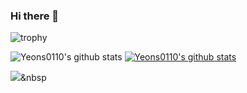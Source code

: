 ### Hi there 👋

<!--
**Yeons0110/Yeons0110** is a ✨ _special_ ✨ repository because its `README.md` (this file) appears on your GitHub profile.

Here are some ideas to get you started:

- 🔭 I’m currently working on ...
- 🌱 I’m currently learning ...
- 👯 I’m looking to collaborate on ...
- 🤔 I’m looking for help with ...
- 💬 Ask me about ...
- 📫 How to reach me: ...
- 😄 Pronouns: ...
- ⚡ Fun fact: ...
-->


![trophy](https://github-profile-trophy.vercel.app/?username=Yeons0110)

![Yeons0110's github stats](https://github-readme-stats.vercel.app/api?username=Yeons0110&show_icons=true)
[![Yeons0110's github stats](https://github-readme-stats.vercel.app/api/top-langs/?username=Yeons0110&show_icons=true&hide_border=true&title_color=004386&icon_color=004386&layout=compact)](https://github.com/Yeons0110)

<!-- <img src="https://img.shields.io/badge/디스플레이될_아이콘명-원하는컬러?style=flat-square&logo=추가하고싶은_아이콘의_정식명칭&logoColor=로고컬러"/> -->
<!-- <img src="https://img.shields.io/badge/쓰고자하는_텍스트-컬러코드?style=flat-square&logo=simpleicons에서_아이콘이름&logoColor=white"/></a>&nbsp  -->
<img src="https://img.shields.io/badge/NodeJS-3766AB?style=flat-square&logo=Python&logoColor=white"/></a>&nbsp 
